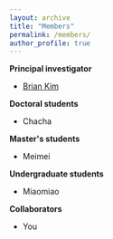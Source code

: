 ```yaml
---
layout: archive
title: "Members"
permalink: /members/
author_profile: true
---
```


__Principal investigator__

- [Brian Kim](https://briankimstudio.github.io/)

__Doctoral students__

- Chacha

__Master's students__

- Meimei

__Undergraduate students__

- Miaomiao

__Collaborators__

- You


